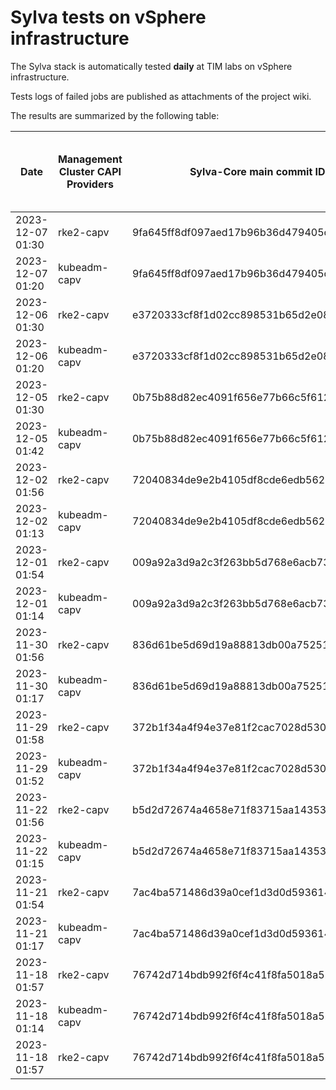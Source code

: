 # Sylva tests on vSphere infrastructure

The Sylva stack is automatically tested **daily** at TIM labs on vSphere infrastructure.

Tests logs of failed jobs are published as attachments of the project wiki.

The results are summarized by the following table:

| Date                      | Management Cluster CAPI Providers | Sylva-Core main commit ID        | Result                                       | Test logs (only for failed tests) |
|---------------------------|-----------------------------------|----------------------------------|----------------------------------------------|-----------------------------------|
|2023-12-07 01:30|rke2-capv|9fa645ff8df097aed17b96b36d479405c103bbbf|:x: failed|[link](https://gitlab.com/sylva-projects/sylva-core/-/wikis/uploads/bbf478df4327ea57ebdf93004f9cc95a/capv-logs.gz)|
|2023-12-07 01:20|kubeadm-capv|9fa645ff8df097aed17b96b36d479405c103bbbf|:white_check_mark: success||
|2023-12-06 01:30|rke2-capv|e3720333cf8f1d02cc898531b65d2e085e495bdf|:x: failed|[link](https://gitlab.com/sylva-projects/sylva-core/-/wikis/uploads/ddc15edb0629f9add918ea900dcdd894/capv-logs.gz)|
|2023-12-06 01:20|kubeadm-capv|e3720333cf8f1d02cc898531b65d2e085e495bdf|:white_check_mark: success||
|2023-12-05 01:30|rke2-capv|0b75b88d82ec4091f656e77b66c5f6126240a266|:x: failed|[link](https://gitlab.com/sylva-projects/sylva-core/-/wikis/uploads/6100fe0ed309c941919250900d3a98f4/capv-logs.gz)|
|2023-12-05 01:42|kubeadm-capv|0b75b88d82ec4091f656e77b66c5f6126240a266|:x: failed|[link](https://gitlab.com/sylva-projects/sylva-core/-/wikis/uploads/6100fe0ed309c941919250900d3a98f4/capv-logs.gz)|
|2023-12-02 01:56|rke2-capv|72040834de9e2b4105df8cde6edb562ef0724a67|:x: failed|[link](https://gitlab.com/sylva-projects/sylva-core/-/wikis/uploads/709a26e918301bcda178b18abae73b04/capv-logs.gz)|
|2023-12-02 01:13|kubeadm-capv|72040834de9e2b4105df8cde6edb562ef0724a67|:white_check_mark: success||
|2023-12-01 01:54|rke2-capv|009a92a3d9a2c3f263bb5d768e6acb735107e481|:x: failed|[link](https://gitlab.com/sylva-projects/sylva-core/-/wikis/uploads/7dc25dd52b91d42214a5acbcaebff15c/capv-logs.gz)|
|2023-12-01 01:14|kubeadm-capv|009a92a3d9a2c3f263bb5d768e6acb735107e481|:white_check_mark: success||
|2023-11-30 01:56|rke2-capv|836d61be5d69d19a88813db00a752515abf781d0|:x: failed|[link](https://gitlab.com/sylva-projects/sylva-core/-/wikis/uploads/3ed2a2ecdbf23c880dad03a45f977f9b/capv-logs.gz)|
|2023-11-30 01:17|kubeadm-capv|836d61be5d69d19a88813db00a752515abf781d0|:white_check_mark: success||
|2023-11-29 01:58|rke2-capv|372b1f34a4f94e37e81f2cac7028d53022421ac0|:x: failed|[link](https://gitlab.com/sylva-projects/sylva-core/-/wikis/uploads/aaa72b5136697cb811344e7b5b71b72f/capv-logs.gz)|
|2023-11-29 01:52|kubeadm-capv|372b1f34a4f94e37e81f2cac7028d53022421ac0|:x: failed|[link](https://gitlab.com/sylva-projects/sylva-core/-/wikis/uploads/aaa72b5136697cb811344e7b5b71b72f/capv-logs.gz)|
|2023-11-22 01:56|rke2-capv|b5d2d72674a4658e71f83715aa1435302d99ba5b|:x: failed|[link](https://gitlab.com/sylva-projects/sylva-core/-/wikis/uploads/456f04b5fb9797f8d322b840d6006898/capv-logs.gz)|
|2023-11-22 01:15|kubeadm-capv|b5d2d72674a4658e71f83715aa1435302d99ba5b|:white_check_mark: success||
|2023-11-21 01:54|rke2-capv|7ac4ba571486d39a0cef1d3d0d59361433da391a|:x: failed|[link](https://gitlab.com/sylva-projects/sylva-core/-/wikis/uploads/3872fef4a35683465ee81c81312f2d95/capv-logs.gz)|
|2023-11-21 01:17|kubeadm-capv|7ac4ba571486d39a0cef1d3d0d59361433da391a|:white_check_mark: success||
|2023-11-18 01:57|rke2-capv|76742d714bdb992f6f4c41f8fa5018a52fd6e074|:x: failed|[link](https://gitlab.com/sylva-projects/sylva-core/-/wikis/uploads/62c2f8459dd1551ae83d175310f01ce9/capv-logs.gz)|
|2023-11-18 01:14|kubeadm-capv|76742d714bdb992f6f4c41f8fa5018a52fd6e074|:white_check_mark: success||
|2023-11-18 01:57|rke2-capv|76742d714bdb992f6f4c41f8fa5018a52fd6e074|:x: failed|[link](https://gitlab.com/sylva-projects/sylva-core/-/wikis/uploads/182c7a1081e999699c601c7664516daf/capv-logs.gz)|

